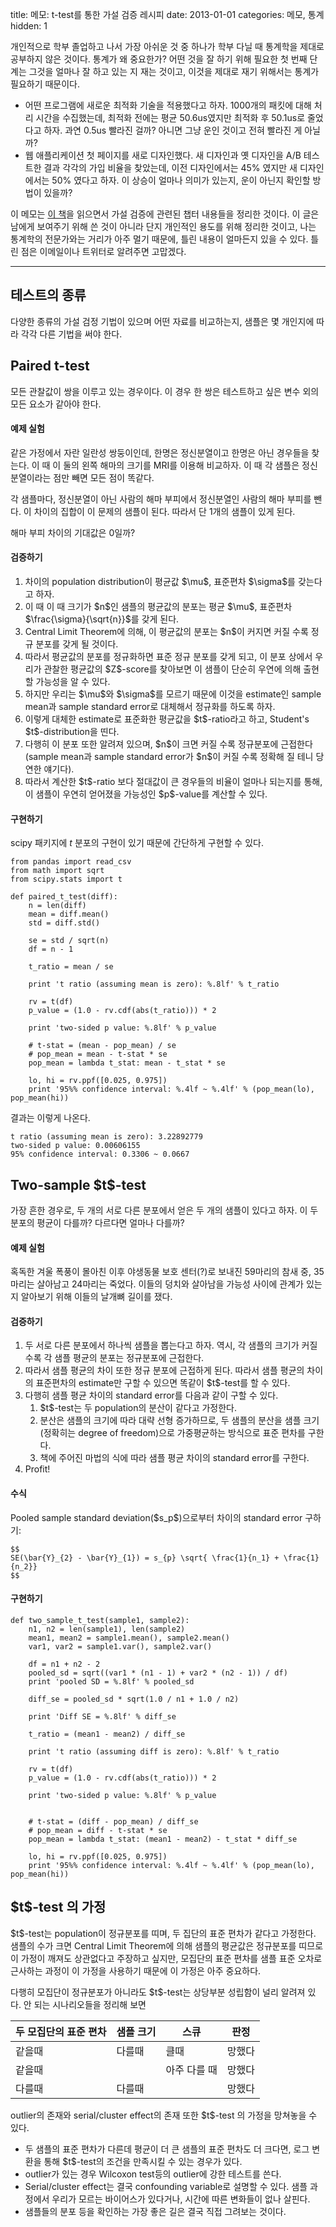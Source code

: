 title: 메모: t-test를 통한 가설 검증 레시피
date: 2013-01-01
categories: 메모, 통계
hidden: 1

개인적으로 학부 졸업하고 나서 가장 아쉬운 것 중 하나가 학부 다닐 때 통계학을 제대로 공부하지 않은 것이다. 통계가 왜 중요한가? 어떤 것을 잘 하기 위해 필요한 첫 번째 단계는 그것을 얼마나 잘 하고 있는 지 재는 것이고, 이것을 제대로 재기 위해서는 통계가 필요하기 때문이다. 

* 어떤 프로그램에 새로운 최적화 기술을 적용했다고 하자. 1000개의 패킷에 대해 처리 시간을 수집했는데, 최적화 전에는 평균 50.6us였지만 최적화 후 50.1us로 줄었다고 하자. 과연 0.5us 빨라진 걸까? 아니면 그냥 운인 것이고 전혀 빨라진 게 아닐까?
* 웹 애플리케이션 첫 페이지를 새로 디자인했다. 새 디자인과 옛 디자인을 A/B 테스트한 결과 각각의 가입 비율을 찾았는데, 이전 디자인에서는 45% 였지만 새 디자인에서는 50% 였다고 하자. 이 상승이 얼마나 의미가 있는지, 운이 아닌지 확인할 방법이 있을까?

이 메모는 [이 책](http://www.proaxis.com/~panorama/home.htm)을 읽으면서 가설 검증에 관련된 챕터 내용들을 정리한 것이다. 이 글은 남에게 보여주기 위해 쓴 것이 아니라 단지 개인적인 용도를 위해 정리한 것이고, 나는 통계학의 전문가와는 거리가 아주 멀기 때문에, 틀린 내용이 얼마든지 있을 수 있다. 틀린 점은 이메일이나 트위터로 알려주면 고맙겠다.

<!-- PREVIEW_END -->

----

## 테스트의 종류

다양한 종류의 가설 검정 기법이 있으며 어떤 자료를 비교하는지, 샘플은 몇 개인지에 따라 각각 다른 기법을 써야 한다.

## Paired t-test

모든 관찰값이 쌍을 이루고 있는 경우이다. 이 경우 한 쌍은 테스트하고 싶은 변수 외의 모든 요소가 같아야 한다. 

#### 예제 실험

같은 가정에서 자란 일란성 쌍둥이인데, 한명은 정신분열이고 한명은 아닌 경우들을 찾는다. 이 때 이 둘의 왼쪽 해마의 크기를 MRI를 이용해 비교하자. 이 때 각 샘플은 정신분열이라는 점만 빼면 모든 점이 똑같다.

각 샘플마다, 정신분열이 아닌 사람의 해마 부피에서 정신분열인 사람의 해마 부피를 뺀다. 이 차이의 집합이 이 문제의 샘플이 된다. 따라서 단 1개의 샘플이 있게 된다. 

해마 부피 차이의 기대값은 0일까?

#### 검증하기

1. 차이의 population distribution이 평균값 \$\mu\$, 표준편차 \$\sigma\$를 갖는다고 하자. 
1. 이 때 이 때 크기가 \$n\$인 샘플의 평균값의 분포는 평균 \$\mu\$, 표준편차 \$\frac{\sigma}{\sqrt{n}}\$를 갖게 된다. 
1. Central Limit Theorem에 의해, 이 평균값의 분포는 \$n\$이 커지면 커질 수록 정규 분포를 갖게 될 것이다. 
1. 따라서 평균값의 분포를 정규화하면 표준 정규 분포를 갖게 되고, 이 분포 상에서 우리가 관찰한 평균값의 \$Z\$-score를 찾아보면 이 샘플이 단순히 우연에 의해 출현할 가능성을 알 수 있다.
1. 하지만 우리는 \$\mu\$와 \$\sigma\$를 모르기 때문에 이것을 estimate인 sample mean과 sample standard error로 대체해서 정규화를 하도록 하자.
1. 이렇게 대체한 estimate로 표준화한 평균값을 \$t\$-ratio라고 하고, Student's \$t\$-distribution을 띤다.
1. 다행히 이 분포 또한 알려져 있으며, \$n\$이 크면 커질 수록 정규분포에 근접한다 (sample mean과 sample standard error가 \$n\$이 커질 수록 정확해 질 테니 당연한 얘기다).
1. 따라서 계산한 \$t\$-ratio 보다 절대값이 큰 경우들의 비율이 얼마나 되는지를 통해, 이 샘플이 우연히 얻어졌을 가능성인 \$p\$-value를 계산할 수 있다.

#### 구현하기

scipy 패키지에 $t$ 분포의 구현이 있기 때문에 간단하게 구현할 수 있다. 

	from pandas import read_csv
	from math import sqrt
	from scipy.stats import t

	def paired_t_test(diff):
		n = len(diff)
		mean = diff.mean()
		std = diff.std()

		se = std / sqrt(n)
		df = n - 1

		t_ratio = mean / se

		print 't ratio (assuming mean is zero): %.8lf' % t_ratio
		
		rv = t(df)
		p_value = (1.0 - rv.cdf(abs(t_ratio))) * 2

		print 'two-sided p value: %.8lf' % p_value

		# t-stat = (mean - pop_mean) / se
		# pop_mean = mean - t-stat * se
		pop_mean = lambda t_stat: mean - t_stat * se

		lo, hi = rv.ppf([0.025, 0.975])
		print '95%% confidence interval: %.4lf ~ %.4lf' % (pop_mean(lo), pop_mean(hi))

결과는 이렇게 나온다.

	t ratio (assuming mean is zero): 3.22892779
	two-sided p value: 0.00606155
	95% confidence interval: 0.3306 ~ 0.0667

## Two-sample \$t\$-test

가장 흔한 경우로, 두 개의 서로 다른 분포에서 얻은 두 개의 샘플이 있다고 하자. 이 두 분포의 평균이 다를까? 다르다면 얼마나 다를까?

#### 예제 실험

혹독한 겨울 폭풍이 몰아친 이후 야생동물 보호 센터(?)로 보내진 59마리의 참새 중, 35마리는 살아남고 24마리는 죽었다. 이들의 덩치와 살아남을 가능성 사이에 관계가 있는지 알아보기 위해 이들의 날개뼈 길이를 쟀다.

#### 검증하기

1. 두 서로 다른 분포에서 하나씩 샘플을 뽑는다고 하자. 역시, 각 샘플의 크기가 커질수록 각 샘플 평균의 분포는 정규분포에 근접한다.
1. 따라서 샘플 평균의 차이 또한 정규 분포에 근접하게 된다. 따라서 샘플 평균의 차이의 표준편차의 estimate만 구할 수 있으면 똑같이 \$t\$-test를 할 수 있다.
1. 다행히 샘플 평균 차이의 standard error를 다음과 같이 구할 수 있다. 
	1. \$t\$-test는 두 population의 분산이 같다고 가정한다. 
	1. 분산은 샘플의 크기에 따라 대략 선형 증가하므로, 두 샘플의 분산을 샘플 크기(정확히는 degree of freedom)으로 가중평균하는 방식으로 표준 편차를 구한다.
	1. 책에 주어진 마법의 식에 따라 샘플 평균 차이의 standard error를 구한다.
1. Profit!

#### 수식

Pooled sample standard deviation(\$s_p\$)으로부터 차이의 standard error 구하기:

    $$
    SE(\bar{Y}_{2} - \bar{Y}_{1}) = s_{p} \sqrt{ \frac{1}{n_1} + \frac{1}{n_2}}
    $$

#### 구현하기

	def two_sample_t_test(sample1, sample2):
		n1, n2 = len(sample1), len(sample2)
		mean1, mean2 = sample1.mean(), sample2.mean()
		var1, var2 = sample1.var(), sample2.var()

		df = n1 + n2 - 2
		pooled_sd = sqrt((var1 * (n1 - 1) + var2 * (n2 - 1)) / df)
		print 'pooled SD = %.8lf' % pooled_sd

		diff_se = pooled_sd * sqrt(1.0 / n1 + 1.0 / n2)

		print 'Diff SE = %.8lf' % diff_se

		t_ratio = (mean1 - mean2) / diff_se

		print 't ratio (assuming diff is zero): %.8lf' % t_ratio

		rv = t(df)
		p_value = (1.0 - rv.cdf(abs(t_ratio))) * 2
		
		print 'two-sided p value: %.8lf' % p_value


		# t-stat = (diff - pop_mean) / diff_se
		# pop_mean = diff - t-stat * se
		pop_mean = lambda t_stat: (mean1 - mean2) - t_stat * diff_se

		lo, hi = rv.ppf([0.025, 0.975])
		print '95%% confidence interval: %.4lf ~ %.4lf' % (pop_mean(lo), pop_mean(hi))

## \$t\$-test 의 가정

\$t\$-test는 population이 정규분포를 띠며, 두 집단의 표준 편차가 같다고 가정한다. 샘플의 수가 크면 Central Limit Theorem에 의해 샘플의 평균값은 정규분포를 띠므로 이 가정이 깨져도 상관없다고 주장하고 싶지만, 모집단의 표준 편차를 샘플 표준 오차로 근사하는 과정이 이 가정을 사용하기 때문에 이 가정은 아주 중요하다.

다행히 모집단이 정규분포가 아니라도 \$t\$-test는 상당부분 성립함이 널리 알려져 있다. 안 되는 시나리오들을 정리해 보면

두 모집단의 표준 편차|샘플 크기|스큐        |판정
---------------------|---------|------------|------
같을때				 |다를때   |클때        |망했다
같을때               |         |아주 다를 때|망했다
다를때				 |다를때   |            |망했다

outlier의 존재와 serial/cluster effect의 존재 또한 \$t\$-test 의 가정을 망쳐놓을 수 있다.

* 두 샘플의 표준 편차가 다른데 평균이 더 큰 샘플의 표준 편차도 더 크다면, 로그 변환을 통해 \$t\$-test의 조건을 만족시킬 수 있는 경우가 있다.
* outlier가 있는 경우 Wilcoxon test등의 outlier에 강한 테스트를 쓴다.
* Serial/cluster effect는 결국 confounding variable로 설명할 수 있다. 샘플 과정에서 우리가 모르는 바이어스가 있다거나, 시간에 따른 변화들이 없나 살핀다.
* 샘플들의 분포 등을 확인하는 가장 좋은 길은 결국 직접 그려보는 것이다.
